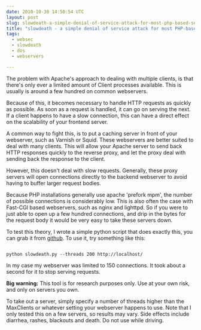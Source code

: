 ```yaml
---
date: 2010-10-30 14:50:54 UTC
layout: post
slug: slowdeath-a-simple-denial-of-service-attack-for-most-php-based-servers
title: "slowdeath - a simple denial of service attack for most PHP-based servers"
tags:
  - websec
  - slowdeath
  - dos
  - webservers

---
```

<p>The problem with Apache's approach to dealing with multiple clients, is that there's only ever a limited amount of Client processes available. This is usually is around a few hundred on common webservers.</p>

<p>Because of this, it becomes necessary to handle HTTP requests as quickly as possible. As soon as a request is handled, it can go on serving the next. If a client happens to have a slow connection, this can have a direct effect on the scalability of your frontend server.</p>

<p>A common way to fight this, is to put a caching server in front of your webserver, such as Varnish or Squid. These webservers are better suited to deal with many clients. This will allow your Apache server to send back HTTP responses quickly to the reverse proxy, and let the proxy deal with sending back the response to the client.</p>

<p>However, this doesn't deal with slow requests. Generally, these proxy servers will open connections directly to the backend webserver to avoid having to buffer larger request bodies.</p>

<p>Because PHP installations generally use apache 'prefork mpm', the number of possible connections is considerably low. This is also often the case with Fast-CGI based webservers, such as nginx and lighttpd. So if you were to just able to open up a few hundred connections, and drip in the bytes for the request body it would be very easy to take these servers down.</p>

<p>To test this theory, I wrote a simple python script that does exactly this, you can grab it from <a href="http://github.com/evert/slowdeath">github</a>. To use it, try something like this:</p>

```

python slowdeath.py --threads 200 http://localhost/

```

<p>In my case my webserver was limited to 150 connections. It took about a second for it to stop serving requests.</p>

<p><strong>Big warning:</strong> This tool is for research purposes only. Use at your own risk, and only on servers you own.</p>

<p>To take out a server, simply specify a number of threads higher than the MaxClients or whatever setting your webserver happens to use. Note that I only tested this on a few servers, so results may vary. Side effects include diarrhea, rashes, blackouts and death. Do not use while driving.</p>
